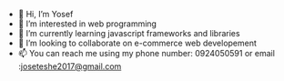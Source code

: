 - 👋 Hi, I’m Yosef
- 👀 I’m interested in web programming
- 🌱 I’m currently learning javascript frameworks and libraries
- 💞️ I’m looking to collaborate on e-commerce web developement
- 📫 You can reach me using my phone number: 0924050591 
or email :joseteshe2017@gmail.com 

<!---
abila89/abila89 is a ✨ special ✨ repository because its `README.md` (this file) appears on your GitHub profile.
You can click the Preview link to take a look at your changes.
--->
